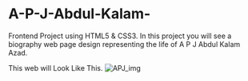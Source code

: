 # A-P-J-Abdul-Kalam-

Frontend Project using HTML5 & CSS3.
In this project you will see a biography web page design representing the life of A P J Abdul Kalam Azad.

This web will Look Like This.
![APJ_img](https://github.com/mdghufranwarsi/A-P-J-Abdul-Kalam-/assets/163352873/ac77e384-def9-4137-a31e-7846d2aa0ec6)
